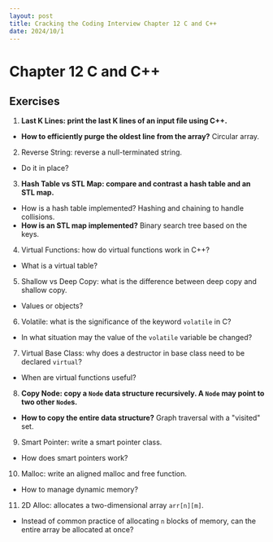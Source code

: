 ```yaml
---
layout: post
title: Cracking the Coding Interview Chapter 12 C and C++
date: 2024/10/1
---
```


# Chapter 12 C and C++

## Exercises

1. **Last K Lines: print the last K lines of an input file using C++.**

- **How to efficiently purge the oldest line from the array?** Circular array.

2. Reverse String: reverse a null-terminated string.

- Do it in place?

3. **Hash Table vs STL Map: compare and contrast a hash table and an STL map.**

- How is a hash table implemented? Hashing and chaining to handle collisions.
- **How is an STL map implemented?** Binary search tree based on the keys.

4. Virtual Functions: how do virtual functions work in C++?

- What is a virtual table?

5. Shallow vs Deep Copy: what is the difference between deep copy and shallow copy. 

- Values or objects?

6. Volatile: what is the significance of the keyword `volatile` in C?

- In what situation may the value of the `volatile` variable be changed?

7. Virtual Base Class: why does a destructor in base class need to be declared `virtual`?

- When are virtual functions useful?

8. **Copy Node: copy a `Node` data structure recursively. A `Node` may point to two other `Node`s.**

- **How to copy the entire data structure?** Graph traversal with a "visited" set.

9. Smart Pointer: write a smart pointer class.

- How does smart pointers work?

10. Malloc: write an aligned malloc and free function.

- How to manage dynamic memory?

11. 2D Alloc: allocates a two-dimensional array `arr[n][m]`.

- Instead of common practice of allocating `n` blocks of memory, can the entire array be allocated at once?

